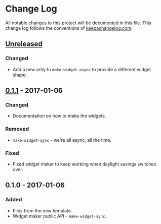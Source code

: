 # Change Log
All notable changes to this project will be documented in this file. This change log follows the conventions of [keepachangelog.com](http://keepachangelog.com/).

## [Unreleased]
### Changed
- Add a new arity to `make-widget-async` to provide a different widget shape.

## [0.1.1] - 2017-01-06
### Changed
- Documentation on how to make the widgets.

### Removed
- `make-widget-sync` - we're all async, all the time.

### Fixed
- Fixed widget maker to keep working when daylight savings switches over.

## 0.1.0 - 2017-01-06
### Added
- Files from the new template.
- Widget maker public API - `make-widget-sync`.

[Unreleased]: https://github.com/your-name/eully/compare/0.1.1...HEAD
[0.1.1]: https://github.com/your-name/eully/compare/0.1.0...0.1.1
